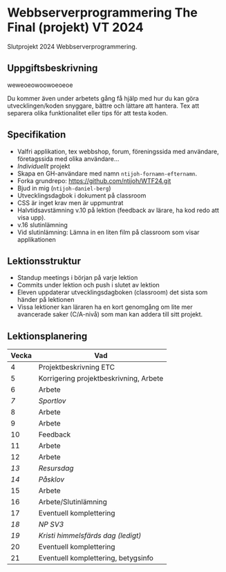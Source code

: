 # Webbserverprogrammering The Final (projekt) VT 2024

Slutprojekt 2024 Webbserverprogrammering.

##  Uppgiftsbeskrivning

weweoeowoowoeoeoe

Du kommer även under arbetets gång få hjälp med hur du kan göra utvecklingen/koden snyggare, bättre och lättare att hantera. Tex att separera olika funktionalitet eller tips för att testa koden. 

##  Specifikation
- Valfri applikation, tex webbshop, forum, föreningssida med användare, företagssida med olika användare...
- *Individuellt* projekt
- Skapa en GH-användare med namn `ntijoh-fornamn-efternamn`.
- Forka grundrepo: https://github.com/ntijoh/WTF24.git
- Bjud in mig (`ntijoh-daniel-berg`)
- Utvecklingsdagbok i dokument på classroom
- CSS är inget krav men är uppmuntrat
- Halvtidsavstämning v.10 på lektion (feedback av lärare, ha kod redo att visa upp). 
- v.16 slutinlämning
- Vid slutinlämning: Lämna in en liten film på classroom som visar applikationen 

## Lektionsstruktur
- Standup meetings i början på varje lektion
- Commits under lektion och push i slutet av lektion
- Eleven uppdaterar utvecklingsdagboken (classroom) det sista som händer på lektionen
- Vissa lektioner kan läraren ha en kort genomgång om lite mer avancerade saker (C/A-nivå) som man kan addera till sitt projekt.

## Lektionsplanering

| Vecka 	| Vad                                    	|
|-------	|----------------------------------------	|
| 4     	| Projektbeskrivning ETC                 	|
| 5     	| Korrigering projektbeskrivning, Arbete 	|
| 6     	| Arbete                                 	|
| _7_   	| _Sportlov_                             	|
| 8     	| Arbete                                 	|
| 9     	| Arbete                                 	|
| 10    	| Feedback                               	|
| 11    	| Arbete                                 	|
| 12    	| Arbete                                 	|
| _13_    | _Resursdag_                           	|
| _14_  	| _Påsklov_                              	|
| 15    	| Arbete                                 	|
| 16    	| Arbete/Slutinlämning                   	|                                
| 17    	| Eventuell komplettering                 |
| _18_    | _NP SV3_                               	|
| _19_    | _Kristi himmelsfärds dag (ledigt)_      |
| 20    	| Eventuell komplettering                	|
| 21     	| Eventuell komplettering, betygsinfo    	|
